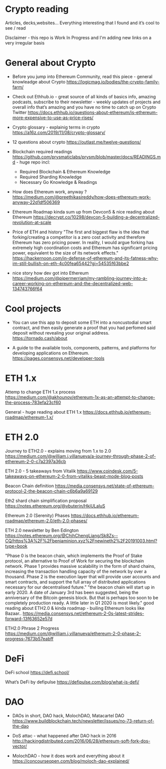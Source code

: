# Crypto reading
Articles, decks,websites... Everything interesting that I found and it’s cool to see / read 

Disclaimer - this repo is Work In Progress and I'm adding new links on a very irregular basis 

# General about Crypto 
- Before you jump into Ethereum Community, read this piece - general knowleadge about Crypto 
https://logicmag.io/bodies/the-crypto-family-farm/

- Check out Ethhub.io - great source of all kinds of basics info, amazing podcasts, subscribe to their newsletter - weekly updates of projects and overall info that’s amazing and you have no time to catch up on Crypto Twitter
https://docs.ethhub.io/questions-about-ethereum/is-ethereum-more-expensive-to-use-as-price-rises/ 

- Crypto glossary - explainig terms in crypto 
https://a16z.com/2019/11/08/crypto-glossary/

- 12 questions about crypto 
https://outlast.me/twelve-questions/

- Blockchain required readings https://github.com/prysmaticlabs/prysm/blob/master/docs/READINGS.md  - huge repo incl:
  - Required Blockchain & Ethereum Knowledge
  - Required Sharding Knowledge
  - Necessary Go Knowledge & Readings

- How does Ethereum work, anyway ?
https://medium.com/@preethikasireddy/how-does-ethereum-work-anyway-22d1df506369

- Ethereum Roadmap kinda sum up from Devcon5 & nice reading about Ethereum
https://decrypt.co/10298/devcon-5-building-a-decentralized-revolution-at-scale

- Price of ETH and history "The first and biggest flaw is the idea that forking/creating a competitor is a zero cost activity and therefore Ethereum has zero pricing power. In reality, I would argue forking has extremely high coordination costs and Ethereum has significant pricing power, equivalent to the size of its network effects." 
https://hackernoon.com/in-defense-of-ethereum-and-its-fatness-why-im-still-bullish-on-eth-4c00fea65442?gi=54535f63bbe2

- nice story how dev got into Ethereum 
https://medium.com/@pipermerriam/my-rambling-journey-into-a-career-working-on-ethereum-and-the-decentralized-web-134743766f64

# Cool projects 
- You can use this app to deposit some ETH into a noncustodial smart contract, and then easily generate a proof that you had perfomed said deposit without revealing your original address. https://tornado.cash/about

- A guide to the available tools, components, patterns, and platforms for developing applications on Ethereum.
https://pages.consensys.net/developer-tools


# ETH 1.x 
Attemp to change ETH 1.x process 
https://medium.com/@akhounov/ethereum-1x-as-an-attempt-to-change-the-process-783efa23cf60

General - huge reading about ETH 1.x 
https://docs.ethhub.io/ethereum-roadmap/ethereum-1.x/

# ETH 2.0
Journey to ETH2.0 - explains moving from 1.x to 2.0 
https://medium.com/@william.j.villanueva/a-journey-through-phase-2-of-ethereum-2-0-c7a2397a36cb

ETH 2.0 - 5 takeaways from Vitalik
https://www.coindesk.com/5-takeaways-on-ethereum-2-0-from-vitaliks-beast-mode-blog-posts 

Beacon Chain definition 
https://media.consensys.net/state-of-ethereum-protocol-2-the-beacon-chain-c6b6a9a69129

Eth2 shard chain simplification proposal 
https://notes.ethereum.org/@vbuterin/HkiULaluS

Ethereum 2.0 (Serenity) Phases 
https://docs.ethhub.io/ethereum-roadmap/ethereum-2.0/eth-2.0-phases/

ETH 2.0 newsletter by Ben Edington
https://notes.ethereum.org/@ChihChengLiang/Sk8Zs--CQ/https%3A%2F%2Fbenjaminion.xyz%2Fnewineth2%2F20191003.html?type=book

"Phase 0 is the beacon chain, which implements the Proof of Stake protocol, an alternative to Proof of Work for securing the blockchain network. Phase 1 provides massive scalability in the form of shard chains, increasing the transaction handling capacity of the network by over a thousand. Phase 2 is the execution layer that will provide user accounts and smart contracts, and support the full array of distributed applications necessary for our decentralised future." 
"the beacon chain will start up in early 2020. A date of January 3rd has been suggested, being the anniversary of the Bitcoin genesis block. But that is perhaps too soon to be completely production ready. A little later in Q1 2020 is most likely." 
good reading about ETH2.0 & kinda roadmap - builing Ethereum looks like Bazaar.. 
https://media.consensys.net/ethereum-2-0s-latest-strides-forward-13f63652e57d

ETH2.0 Phrase 2 Progress 
https://medium.com/@william.j.villanueva/ethereum-2-0-phase-2-progress-7673b57eabff

# DeFi 
DeFi school
https://defi.school/

What’s DeFi by defipulse 
https://defipulse.com/blog/what-is-defi/

# DAO 

- DAOs in short, DAO hack, MolochDAO, Matacartel DAO
https://www.buildblockchain.tech/newsletter/issues/no-73-return-of-the-dao

- DoS attac - what happened after DAO hack in 2016 
http://hackingdistributed.com/2016/06/28/ethereum-soft-fork-dos-vector/

- MolochDAO - how it does work and everything about it 
https://concourseopen.com/blog/moloch-dao-explained/
